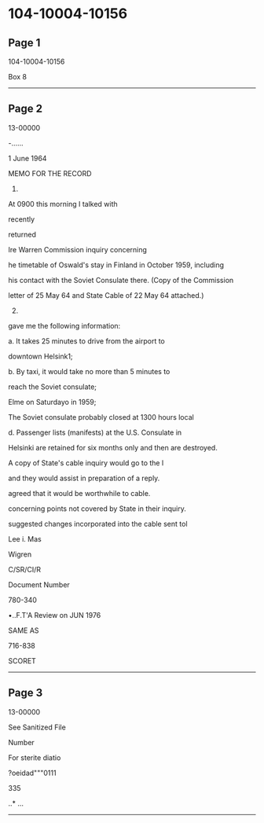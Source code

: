 # 104-10004-10156

## Page 1

104-10004-10156

Box 8

---

## Page 2

13-00000

-......

1 June 1964

MEMO FOR THE RECORD

1.

At 0900 this morning I talked with

recently

returned

Ire Warren Commission inquiry concerning

he timetable of Oswald's stay in Finland in October 1959, including

his contact with the Soviet Consulate there. (Copy of the Commission

letter of 25 May 64 and State Cable of 22 May 64 attached.)

2.

gave me the following information:

a. It takes 25 minutes to drive from the airport to

downtown Helsink1;

b. By taxi, it would take no more than 5 minutes to

reach the Soviet consulate;

Elme on Saturdayo in 1959;

The Soviet consulate probably closed at 1300 hours local

d. Passenger lists (manifests) at the U.S. Consulate in

Helsinki are retained for six months only and then are destroyed.

A copy of State's cable inquiry would go to the l

and they would assist in preparation of a reply.

agreed that it would be worthwhile to cable.

concerning points not covered by State in their inquiry.

suggested changes incorporated into the cable sent tol

Lee i. Mas

Wigren

C/SR/CI/R

Document Number

780-340

•..F.T'A Review on JUN 1976

SAME AS

716-838

SCORET

---

## Page 3

13-00000

See Sanitized File

Number

For sterite diatio

?oeidad"""0111

335

..* ...

---

